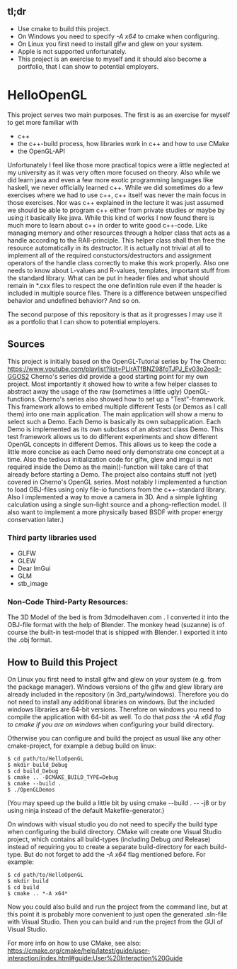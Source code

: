 ## tl;dr
- Use cmake to build this project.
- On Windows you need to specify *-A x64* to cmake when configuring.
- On Linux you first need to install glfw and glew on your system.
- Apple is not supported unfortunately.
- This project is an exercise to myself and it should also become a portfolio, that I can show to potential employers.

# HelloOpenGL

This project serves two main purposes. The first is as an exercise for myself to get more familiar with 
- c++
- the c++-build process, how libraries work in c++ and how to use CMake
- the OpenGL-API

Unfortunately I feel like those more practical topics were a little neglected at my university as it was very often more focused on theory. Also while we did learn java and even a few more exotic programming languages like haskell, we never officially learned c++. While we did sometimes do a few exercises where we had to use c++, c++ itself was never the main focus in those exercises. Nor was c++ explained in the lecture it was just assumed we should be able to program c++ either from private studies or maybe by using it basically like java.
While this kind of works I now found there is much more to learn about c++ in order to write good c++-code. Like managing memory and other resources through a helper class that acts as a handle according to the RAII-principle. This helper class shall then free the resource automatically in its destructor. It is actually not trivial at all to implement all of the required constuctors/destructors and assignment operators of the handle class correctly to make this work properly. Also one needs to know about L-values and R-values, templates, important stuff from the standard library. What can be put in header files and what should remain in *.cxx files to respect the one definition rule even if the header is included in multiple source files. There is a difference between unspecified behavior and undefined behavior? And so on.

The second purpose of this repository is that as it progresses I may use it as a portfolio that I can show to potential employers.

## Sources
This project is initially based on the OpenGL-Tutorial series by The Cherno:
https://www.youtube.com/playlist?list=PLlrATfBNZ98foTJPJ_Ev03o2oq3-GGOS2
Cherno's series did provide a good starting point for my own project. Most importantly it showed how to write a few helper classes to abstract away the usage of the raw (sometimes a little ugly) OpenGL-functions. 
Cherno's series also showed how to set up a "Test"-framework. This framework allows to embed multiple different Tests (or Demos as I call them) into one main application. The main application will show a menu to select such a Demo. Each Demo is basically its own subapplication. Each Demo is implemented as its own subclass of an abstract class Demo. This test framework allows us to do different experiments and show different OpenGL concepts in different Demos. This allows us to keep the code a little more concise as each Demo need only demonstrate one concept at a time. Also the tedious initialization code for glfw, glew and imgui is not required inside the Demo as the main()-function will take care of that already before starting a Demo.
The project also contains stuff not (yet) covered in Cherno's OpenGL series. Most notably I implemented
a function to load OBJ-files using only file-io functions from the c++-standard library. Also I implemented
a way to move a camera in 3D. And a simple lighting calculation using a single sun-light source and a phong-reflection model. (I also want to implement a more physically based BSDF with proper energy conservation later.)


### Third party libraries used
- GLFW
- GLEW
- Dear ImGui
- GLM
- stb_image

### Non-Code Third-Party Resources:
The 3D Model of the bed is from 3dmodelhaven.com . I converted it into the OBJ-file format with the help of Blender.
The monkey head (suzanne) is of course the built-in test-model that is shipped with Blender. I exported it into the .obj format.

## How to Build this Project
On Linux you first need to install glfw and glew on your system (e.g. from the package manager).
Windows versions of the glfw and glew library are already included in the repository
(in 3rd_party/windows). Therefore you do not need to install any additional libraries on windows.
But the included windows libraries are 64-bit versions. Therefore on windows you need
to compile the application with 64-bit as well. 
To do that *pass the -A x64 flag to cmake if you are on windows* when configuring your build directory.

Otherwise you can configure and build the project as usual like any other cmake-project, for example a debug build on linux:
```
$ cd path/to/HelloOpenGL
$ mkdir build_Debug
$ cd build_Debug
$ cmake .. -DCMAKE_BUILD_TYPE=Debug
$ cmake --build .
$ ./OpenGLDemos
```

(You may speed up the build a little bit by using
cmake --build . -- -j8
or by using ninja instead of the default Makefile-generator.)


On windows with visual studio you do not need to specify the build type when configuring the build 
directory. CMake will create one Visual Studio project, which contains all build-types (including Debug *and* Release) instead of requiring you to create a separate build-directory for each build-type. But do not forget to add the *-A x64* flag mentioned before. For example:
```
$ cd path/to/HelloOpenGL
$ mkdir build
$ cd build
$ cmake .. *-A x64*
```

Now you could also build and run the project from the command line, but at this point it is probably more convenient to just open the generated .sln-file with Visual Studio. Then you can build and run the project from the GUI of Visual Studio.

For more info on how to use CMake, see also:
https://cmake.org/cmake/help/latest/guide/user-interaction/index.html#guide:User%20Interaction%20Guide
